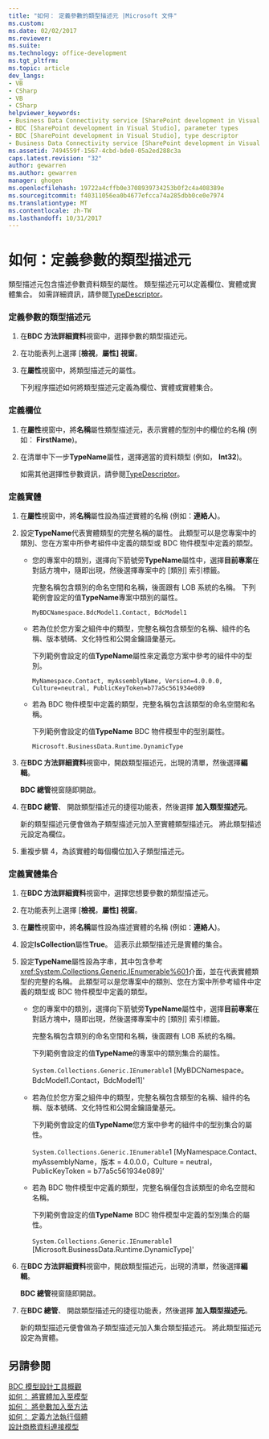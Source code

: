 ```yaml
---
title: "如何： 定義參數的類型描述元 |Microsoft 文件"
ms.custom: 
ms.date: 02/02/2017
ms.reviewer: 
ms.suite: 
ms.technology: office-development
ms.tgt_pltfrm: 
ms.topic: article
dev_langs:
- VB
- CSharp
- VB
- CSharp
helpviewer_keywords:
- Business Data Connectivity service [SharePoint development in Visual Studio], type descriptor
- BDC [SharePoint development in Visual Studio], parameter types
- BDC [SharePoint development in Visual Studio], type descriptor
- Business Data Connectivity service [SharePoint development in Visual Studio], parameter types
ms.assetid: 7494559f-1567-4cbd-bde0-05a2ed288c3a
caps.latest.revision: "32"
author: gewarren
ms.author: gewarren
manager: ghogen
ms.openlocfilehash: 19722a4cffb0e3708939734253b0f2c4a408389e
ms.sourcegitcommit: f40311056ea0b4677efcca74a285dbb0ce0e7974
ms.translationtype: MT
ms.contentlocale: zh-TW
ms.lasthandoff: 10/31/2017
---
```

# <a name="how-to-define-the-type-descriptor-of-a-parameter"></a>如何：定義參數的類型描述元
  類型描述元包含描述參數資料類型的屬性。 類型描述元可以定義欄位、實體或實體集合。 如需詳細資訊，請參閱[TypeDescriptor](http://msdn.microsoft.com/library/ms543392%28v=office.12%29.aspx)。  
  
### <a name="to-define-the-type-descriptor-of-a-parameter"></a>定義參數的類型描述元  
  
1.  在**BDC 方法詳細資料**視窗中，選擇參數的類型描述元。  
  
2.  在功能表列上選擇 [**檢視**，**屬性] 視窗**。  
  
3.  在**屬性**視窗中，將類型描述元的屬性。  
  
     下列程序描述如何將類型描述元定義為欄位、實體或實體集合。  
  
### <a name="to-define-a-field"></a>定義欄位  
  
1.  在**屬性**視窗中，將**名稱**屬性類型描述元，表示實體的型別中的欄位的名稱 (例如： **FirstName**)。  
  
2.  在清單中下一步**TypeName**屬性，選擇適當的資料類型 (例如， **Int32**)。  
  
     如需其他選擇性參數資訊，請參閱[TypeDescriptor](http://msdn.microsoft.com/library/ms543392%28v=office.12%29.aspx)。  
  
### <a name="to-define-an-entity"></a>定義實體  
  
1.  在**屬性**視窗中，將**名稱**屬性設為描述實體的名稱 (例如：**連絡人**)。  
  
2.  設定**TypeName**代表實體類型的完整名稱的屬性。 此類型可以是您專案中的類別、您在方案中所參考組件中定義的類型或 BDC 物件模型中定義的類型。  
  
    -   您的專案中的類別，選擇向下箭號旁**TypeName**屬性中，選擇**目前專案**在對話方塊中，隨即出現，然後選擇專案中的 [類別] 索引標籤。  
  
         完整名稱包含類別的命名空間和名稱，後面跟有 LOB 系統的名稱。 下列範例會設定的值**TypeName**專案中類別的屬性。  
  
         `MyBDCNamespace.BdcModel1.Contact, BdcModel1`  
  
    -   若為位於您方案之組件中的類型，完整名稱包含類型的名稱、組件的名稱、版本號碼、文化特性和公開金鑰語彙基元。  
  
         下列範例會設定的值**TypeName**屬性來定義您方案中參考的組件中的型別。  
  
         `MyNamespace.Contact, myAssemblyName, Version=4.0.0.0, Culture=neutral, PublicKeyToken=b77a5c561934e089`  
  
    -   若為 BDC 物件模型中定義的類型，完整名稱包含該類型的命名空間和名稱。  
  
         下列範例會設定的值**TypeName** BDC 物件模型中的型別屬性。  
  
         `Microsoft.BusinessData.Runtime.DynamicType`  
  
3.  在**BDC 方法詳細資料**視窗中，開啟類型描述元，出現的清單，然後選擇**編輯**。  
  
     **BDC 總管**視窗隨即開啟。  
  
4.  在**BDC 總管**、 開啟類型描述元的捷徑功能表，然後選擇 **加入類型描述元**。  
  
     新的類型描述元便會做為子類型描述元加入至實體類型描述元。 將此類型描述元設定為欄位。  
  
5.  重複步驟 4，為該實體的每個欄位加入子類型描述元。  
  
### <a name="to-define-a-collection-of-entities"></a>定義實體集合  
  
1.  在**BDC 方法詳細資料**視窗中，選擇您想要參數的類型描述元。  
  
2.  在功能表列上選擇 [**檢視**，**屬性] 視窗**。  
  
3.  在**屬性**視窗中，將**名稱**屬性設為描述實體的名稱 (例如：**連絡人**)。  
  
4.  設定**IsCollection**屬性**True**。 這表示此類型描述元是實體的集合。  
  
5.  設定**TypeName**屬性設為字串，其中包含參考<xref:System.Collections.Generic.IEnumerable%601>介面，並在代表實體類型的完整的名稱。 此類型可以是您專案中的類別、您在方案中所參考組件中定義的類型或 BDC 物件模型中定義的類型。  
  
    -   您的專案中的類別，選擇向下箭號旁**TypeName**屬性中，選擇**目前專案**在對話方塊中，隨即出現，然後選擇專案中的 [類別] 索引標籤。  
  
         完整名稱包含類別的命名空間和名稱，後面跟有 LOB 系統的名稱。  
  
         下列範例會設定的值**TypeName**的專案中的類別集合的屬性。  
  
         `System.Collections.Generic.IEnumerable`1 [MyBDCNamespace。` `BdcModel1.Contact，BdcModel1]'  
  
    -   若為位於您方案之組件中的類型，完整名稱包含類型的名稱、組件的名稱、版本號碼、文化特性和公開金鑰語彙基元。  
  
         下列範例會設定的值**TypeName**您方案中參考的組件中的型別集合的屬性。  
  
         `System.Collections.Generic.IEnumerable`1 [MyNamespace.Contact、 myAssemblyName，版本 = 4.0.0.0，Culture = neutral，PublicKeyToken = b77a5c561934e089]'  
  
    -   若為 BDC 物件模型中定義的類型，完整名稱僅包含該類型的命名空間和名稱。  
  
         下列範例會設定的值**TypeName** BDC 物件模型中定義的型別集合的屬性。  
  
         `System.Collections.Generic.IEnumerable`1 [Microsoft.BusinessData.Runtime.DynamicType]'  
  
6.  在**BDC 方法詳細資料**視窗中，開啟類型描述元，出現的清單，然後選擇**編輯**。  
  
     **BDC 總管**視窗隨即開啟。  
  
7.  在**BDC 總管**、 開啟類型描述元的捷徑功能表，然後選擇 **加入類型描述元**。  
  
     新的類型描述元便會做為子類型描述元加入集合類型描述元。 將此類型描述元設定為實體。  
  
## <a name="see-also"></a>另請參閱  
 [BDC 模型設計工具概觀](../sharepoint/bdc-model-design-tools-overview.md)   
 [如何： 將實體加入至模型](../sharepoint/how-to-add-an-entity-to-a-model.md)   
 [如何： 將參數加入至方法](../sharepoint/how-to-add-a-parameter-to-a-method.md)   
 [如何： 定義方法執行個體](../sharepoint/how-to-define-a-method-instance.md)   
 [設計商務資料連接模型](../sharepoint/designing-a-business-data-connectivity-model.md)  
  
  